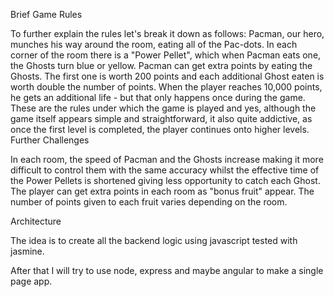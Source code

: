 Brief Game Rules

To further explain the rules let's break it down as follows:
Pacman, our hero, munches his way around the room, eating all of the Pac-dots.
In each corner of the room there is a "Power Pellet", which when Pacman eats one, the Ghosts turn blue or yellow. Pacman can get extra points by eating the Ghosts. The first one is worth 200 points and each additional Ghost eaten is worth double the number of points.
When the player reaches 10,000 points, he gets an additional life - but that only happens once during the game.
These are the rules under which the game is played and yes, although the game itself appears simple and straightforward, it also quite addictive, as once the first level is completed, the player continues onto higher levels.
Further Challenges

In each room, the speed of Pacman and the Ghosts increase making it more difficult to control them with the same accuracy whilst the effective time of the Power Pellets is shortened giving less opportunity to catch each Ghost.
The player can get extra points in each room as "bonus fruit" appear. The number of points given to each fruit varies depending on the room.

Architecture

The idea is to create all the backend logic using javascript tested with jasmine.

After that I will try to use node, express and maybe angular to make a single page app.


